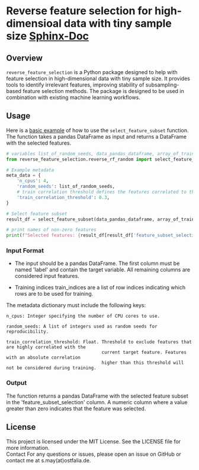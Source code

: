 # Reverse feature selection for high-dimensioal data with tiny sample size [Sphinx-Doc](https://sigrun-may.github.io/reverse-feature-selection/)

## Overview

`reverse_feature_selection` is a Python package designed to help with feature selection in high-dimensional data with
tiny sample size. It provides tools to identify irrelevant features, improving stability of subsampling-based feature
selection methods. The package is designed to be used in combination with existing machine learning workflows.

 
[//]: # (## Features)

[//]: # ()
[//]: # (- Automated feature selection)

[//]: # (- Support for various machine learning models)

[//]: # (- Easy integration with existing workflows)

[//]: # ()
[//]: # (## Installation)

[//]: # ()
[//]: # (You can install the package using `pip`:)

[//]: # ()
[//]: # (```sh)

[//]: # (pip install reverse_feature_selection)

[//]: # (```)

## Usage

Here is a [basic example](reverse_feature_selection/basic_example.py) of how to use the `select_feature_subset` function. The function takes a pandas DataFrame as input
and returns a DataFrame with the selected features. 

```python
# variables list_of_random_seeds, data_pandas_dataframe, array_of_train_indices must be defined additionally
from reverse_feature_selection.reverse_rf_random import select_feature_subset

# Example metadata
meta_data = {
    'n_cpus': 4,
    'random_seeds': list_of_random_seeds,
    # train correlation threshold defines the features correlated to the target to be removed from the training data
    'train_correlation_threshold': 0.3,
}

# Select feature subset
result_df = select_feature_subset(data_pandas_dataframe, array_of_train_indices, meta_data)

# print names of non-zero features
print(f"Selected features: {result_df[result_df['feature_subset_selection'] > 0]}")
```

### Input Format
 - The input should be a pandas DataFrame. The first column must be named 'label' and contain the target variable. 
All remaining columns are considered input features.

- Training indices train_indices are a list of row indices indicating which rows are to be used for training.

The metadata dictionary must include the following keys:

    n_cpus: Integer specifying the number of CPU cores to use.

    random_seeds: A list of integers used as random seeds for reproducibility.

    train_correlation_threshold: Float. Threshold to exclude features that are highly correlated with the 
                                        current target feature. Features with an absolute correlation 
                                        higher than this threshold will not be considered during training.


### Output

The function returns a pandas DataFrame with the selected feature subset in the 'feature_subset_selection' column. A numeric 
column where a value greater than zero indicates that the feature was selected.

[//]: # (- The first column should contain the labels and should be named 'label'.)

[//]: # (- The remaining columns should contain the features.)

[//]: # (- The function also requires a list of indices for the training data and a dictionary with metadata.)

[//]: # (- The metadata should contain the number of CPUs to use, a list of random seeds, and a threshold for the correlation between the features and the target variable.)

[//]: # (- The function returns a DataFrame with the selected features.)

[//]: # (- The selected features are indicated by a value greater than zero in the 'feature_subset_selection' column.)

[//]: # (- The function uses a random forest model to select the features.)

[//]: # (- The function uses a leave-one-out cross-validation approach to select the features.)

[//]: # (- The function uses a random seed to ensure reproducibility.)

[//]: # (- The function uses a threshold to remove features that are highly correlated with the target variable.)

[//]: # (- The function uses a threshold to remove features that are highly correlated with other features.)



## License

This project is licensed under the MIT License. See the LICENSE file for more information.\
Contact
For any questions or issues, please open an issue on GitHub or contact me at s.may(at)ostfalia.de.

